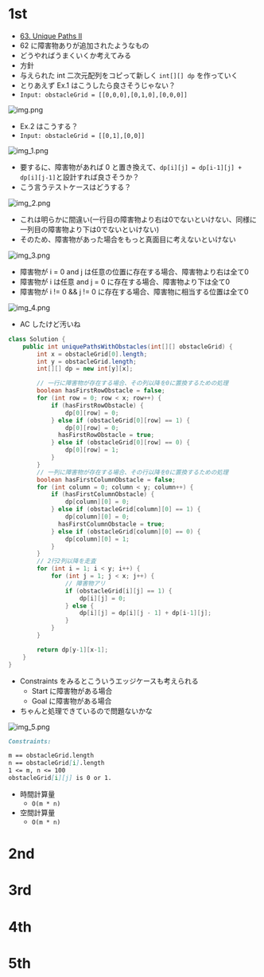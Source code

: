# 1st
- [63. Unique Paths II](https://leetcode.com/problems/unique-paths-ii/description/)
- 62 に障害物ありが追加されたようなもの
- どうやればうまくいくか考えてみる
- 方針
- 与えられた int 二次元配列をコピって新しく `int[][] dp` を作っていく
- とりあえず Ex.1 はこうしたら良さそうじゃない？
- `Input: obstacleGrid = [[0,0,0],[0,1,0],[0,0,0]]`

![img.png](img.png)
- Ex.2 はこうする？
- `Input: obstacleGrid = [[0,1],[0,0]]`

![img_1.png](img_1.png)
- 要するに、障害物があれば 0 と置き換えて、`dp[i][j] = dp[i-1][j] + dp[i][j-1]`と設計すれば良さそうか？
- こう言うテストケースはどうする？

![img_2.png](img_2.png)
- これは明らかに間違い(一行目の障害物より右は0でないといけない、同様に一列目の障害物より下は0でないといけない)
- そのため、障害物があった場合をもっと真面目に考えないといけない

![img_3.png](img_3.png)
  - 障害物が i = 0 and j は任意の位置に存在する場合、障害物より右は全て0
  - 障害物が i は任意 and j = 0 に存在する場合、障害物より下は全て0
  - 障害物が i != 0 && j != 0 に存在する場合、障害物に相当する位置は全て0

![img_4.png](img_4.png)
- AC したけど汚いね
```java
class Solution {
    public int uniquePathsWithObstacles(int[][] obstacleGrid) {
        int x = obstacleGrid[0].length;
        int y = obstacleGrid.length;
        int[][] dp = new int[y][x];

        // 一行に障害物が存在する場合、その列以降を0に置換するための処理
        boolean hasFirstRowObstacle = false;
        for (int row = 0; row < x; row++) {
            if (hasFirstRowObstacle) {
                dp[0][row] = 0;
            } else if (obstacleGrid[0][row] == 1) {
                dp[0][row] = 0;
              hasFirstRowObstacle = true;
            } else if (obstacleGrid[0][row] == 0) {
                dp[0][row] = 1;
            }
        }
        // 一列に障害物が存在する場合、その行以降を0に置換するための処理
        boolean hasFirstColumnObstacle = false;
        for (int column = 0; column < y; column++) {
            if (hasFirstColumnObstacle) {
                dp[column][0] = 0;
            } else if (obstacleGrid[column][0] == 1) {
                dp[column][0] = 0;
              hasFirstColumnObstacle = true;
            } else if (obstacleGrid[column][0] == 0) {
                dp[column][0] = 1;
            }
        }
        // 2行2列以降を走査
        for (int i = 1; i < y; i++) {
            for (int j = 1; j < x; j++) {
                // 障害物アリ
                if (obstacleGrid[i][j] == 1) {
                    dp[i][j] = 0;
                } else {
                    dp[i][j] = dp[i][j - 1] + dp[i-1][j];
                }
            }
        }

        return dp[y-1][x-1];
    }
}
```
- Constraints をみるとこういうエッジケースも考えられる
  - Start に障害物がある場合
  - Goal に障害物がある場合
- ちゃんと処理できているので問題ないかな

![img_5.png](img_5.png)

```markdown
Constraints:

m == obstacleGrid.length
n == obstacleGrid[i].length
1 <= m, n <= 100
obstacleGrid[i][j] is 0 or 1.
```
- 時間計算量
  - `O(m * n)`
- 空間計算量
  - `O(m * n)` 

# 2nd

# 3rd

# 4th

# 5th
